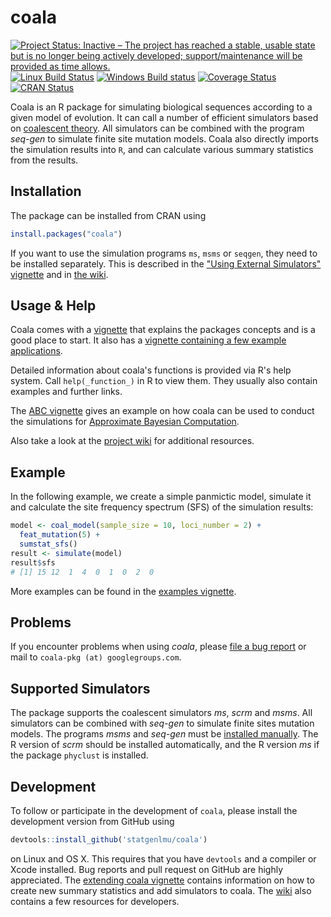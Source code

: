 coala
=====

[![Project Status: Inactive – The project has reached a stable, usable state but is no longer being actively developed; support/maintenance will be provided as time allows.](https://www.repostatus.org/badges/latest/inactive.svg)](https://www.repostatus.org/#inactive)
[![Linux Build Status](https://travis-ci.org/statgenlmu/coala.png?branch=master)](https://travis-ci.org/statgenlmu/coala) 
[![Windows Build status](https://ci.appveyor.com/api/projects/status/uoduv0q64ddnqfva/branch/master?svg=true)](https://ci.appveyor.com/project/paulstaab/coala-02w83/branch/master)
[![Coverage Status](https://coveralls.io/repos/statgenlmu/coala/badge.svg?branch=master)](https://coveralls.io/github/statgenlmu/coala)
[![CRAN Status](http://www.r-pkg.org/badges/version/coala)](https://cran.r-project.org/package=coala)

Coala is an R package for simulating biological sequences according
to a given model of evolution.  It can call a number of efficient 
simulators based on
[coalescent theory](https://en.wikipedia.org/wiki/Coalescent_theory). 
All simulators can be combined with the program _seq-gen_ to simulate finite 
site mutation models. 
Coala also directly imports the simulation results into `R`, and can
calculate various summary statistics from the results.


Installation
------------

The package can be installed from CRAN using

```R
install.packages("coala")
```

If you want to use the simulation programs `ms`, `msms` or `seqgen`, 
they need to be installed separately. This is described in the 
["Using External Simulators" vignette](/coala-install.html) and
in [the wiki](https://github.com/statgenlmu/coala/wiki/Installation).


Usage & Help
------------
Coala comes with a
[vignette](https://cran.r-project.org/web/packages/coala/vignettes/coala-intro.html)
that explains the packages concepts and is a good place to start. It also has a 
[vignette containing a few example applications](https://cran.r-project.org/web/packages/coala/vignettes/coala-examples.html).

Detailed information about coala's functions is provided via R's help system. 
Call `help(_function_)` in R to view them. They usually also contain examples and further links.

The [ABC vignette](https://cran.r-project.org/web/packages/coala/vignettes/coala-abc.html) 
gives an example on how coala can be used to conduct the simulations for [Approximate Bayesian
Computation](https://en.wikipedia.org/wiki/Approximate_Bayesian_computation).

Also take a look at the [project wiki](https://github.com/statgenlmu/coala/wiki) for additional
resources.


Example
-------
In the following example, we create a simple panmictic model, simulate it and 
calculate the site frequency spectrum (SFS) of the simulation results:

```R
model <- coal_model(sample_size = 10, loci_number = 2) +
  feat_mutation(5) +
  sumstat_sfs()
result <- simulate(model)
result$sfs
# [1] 15 12  1  4  0  1  0  2  0
```

More examples can be found in the 
[examples vignette](https://cran.r-project.org/web/packages/coala/vignettes/coala-examples.html).


Problems
--------
If you encounter problems when using _coala_, please 
[file a bug report](https://github.com/statgenlmu/coala/issues) or mail to
`coala-pkg (at) googlegroups.com`.


Supported Simulators
--------------------
The package supports the coalescent simulators _ms_, _scrm_ and _msms_.
All simulators can be combined with _seq-gen_ to simulate finite sites 
mutation models. The programs _msms_ and _seq-gen_ must be [installed 
manually](https://github.com/statgenlmu/coala/wiki/Installation#installing-additional-simulators). 
The R version of _scrm_ should be installed automatically,
and the R version _ms_ if the package `phyclust` is installed.


Development
-----------
To follow or participate in the development of `coala`, please install the 
development version from GitHub using

```R
devtools::install_github('statgenlmu/coala')
```

on Linux and OS X. This requires that you have `devtools` and a compiler or 
Xcode installed. Bug reports and pull request on GitHub are highly appreciated.
The [extending coala vignette](https://cran.r-project.org/web/packages/coala/vignettes/coala-extend.html)
contains information on how to create new summary statistics and add simulators
to coala. The [wiki](https://github.com/statgenlmu/coala/wiki) also contains a few
resources for developers.
